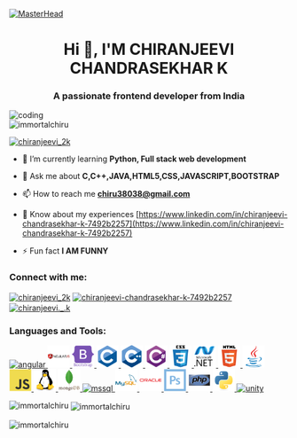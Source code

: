 [![MasterHead](https://miro.medium.com/max/1400/1*OxT7UjIwhklKE8d8SFyo7g.gif)](https://rishavchanda.io)
<h1 align="center">Hi 👋, I'M CHIRANJEEVI CHANDRASEKHAR K</h1>
<h3 align="center">A passionate frontend developer from India</h3>
<img align="right" alt="coding" width="550" src="https://miro.medium.com/max/1400/0*C-cPP9D2MIyeexAT.gif">

<p align="left"> <img src="https://komarev.com/ghpvc/?username=immortalchiru&label=Profile%20views&color=0e75b6&style=flat" alt="immortalchiru" /> </p>

<p align="left"> <a href="https://twitter.com/chiranjeevi_2k" target="blank"><img src="https://img.shields.io/twitter/follow/chiranjeevi_2k?logo=twitter&style=for-the-badge" alt="chiranjeevi_2k" /></a> </p>

- 🌱 I’m currently learning **Python, Full stack web development**

- 💬 Ask me about **C,C++,JAVA,HTML5,CSS,JAVASCRIPT,BOOTSTRAP**

- 📫 How to reach me **chiru38038@gmail.com**

- 📄 Know about my experiences [https://www.linkedin.com/in/chiranjeevi-chandrasekhar-k-7492b2257](https://www.linkedin.com/in/chiranjeevi-chandrasekhar-k-7492b2257)

- ⚡ Fun fact **I AM FUNNY**

<h3 align="left">Connect with me:</h3>
<p align="left">
<a href="https://twitter.com/chiranjeevi_2k" target="blank"><img align="center" src="https://raw.githubusercontent.com/rahuldkjain/github-profile-readme-generator/master/src/images/icons/Social/twitter.svg" alt="chiranjeevi_2k" height="30" width="40" /></a>
<a href="https://linkedin.com/in/chiranjeevi-chandrasekhar-k-7492b2257" target="blank"><img align="center" src="https://raw.githubusercontent.com/rahuldkjain/github-profile-readme-generator/master/src/images/icons/Social/linked-in-alt.svg" alt="chiranjeevi-chandrasekhar-k-7492b2257" height="30" width="40" /></a>
<a href="https://instagram.com/chiranjeevi._.k" target="blank"><img align="center" src="https://raw.githubusercontent.com/rahuldkjain/github-profile-readme-generator/master/src/images/icons/Social/instagram.svg" alt="chiranjeevi._.k" height="30" width="40" /></a>
</p>

<h3 align="left">Languages and Tools:</h3>
<p align="left"> <a href="https://angular.io" target="_blank" rel="noreferrer"> <img src="https://angular.io/assets/images/logos/angular/angular.svg" alt="angular" width="40" height="40"/> </a> <a href="https://angular.io" target="_blank" rel="noreferrer"> <img src="https://raw.githubusercontent.com/devicons/devicon/master/icons/angularjs/angularjs-original-wordmark.svg" alt="angularjs" width="40" height="40"/> </a> <a href="https://getbootstrap.com" target="_blank" rel="noreferrer"> <img src="https://raw.githubusercontent.com/devicons/devicon/master/icons/bootstrap/bootstrap-plain-wordmark.svg" alt="bootstrap" width="40" height="40"/> </a> <a href="https://www.cprogramming.com/" target="_blank" rel="noreferrer"> <img src="https://raw.githubusercontent.com/devicons/devicon/master/icons/c/c-original.svg" alt="c" width="40" height="40"/> </a> <a href="https://www.w3schools.com/cpp/" target="_blank" rel="noreferrer"> <img src="https://raw.githubusercontent.com/devicons/devicon/master/icons/cplusplus/cplusplus-original.svg" alt="cplusplus" width="40" height="40"/> </a> <a href="https://www.w3schools.com/cs/" target="_blank" rel="noreferrer"> <img src="https://raw.githubusercontent.com/devicons/devicon/master/icons/csharp/csharp-original.svg" alt="csharp" width="40" height="40"/> </a> <a href="https://www.w3schools.com/css/" target="_blank" rel="noreferrer"> <img src="https://raw.githubusercontent.com/devicons/devicon/master/icons/css3/css3-original-wordmark.svg" alt="css3" width="40" height="40"/> </a> <a href="https://dotnet.microsoft.com/" target="_blank" rel="noreferrer"> <img src="https://raw.githubusercontent.com/devicons/devicon/master/icons/dot-net/dot-net-original-wordmark.svg" alt="dotnet" width="40" height="40"/> </a> <a href="https://www.w3.org/html/" target="_blank" rel="noreferrer"> <img src="https://raw.githubusercontent.com/devicons/devicon/master/icons/html5/html5-original-wordmark.svg" alt="html5" width="40" height="40"/> </a> <a href="https://www.java.com" target="_blank" rel="noreferrer"> <img src="https://raw.githubusercontent.com/devicons/devicon/master/icons/java/java-original.svg" alt="java" width="40" height="40"/> </a> <a href="https://developer.mozilla.org/en-US/docs/Web/JavaScript" target="_blank" rel="noreferrer"> <img src="https://raw.githubusercontent.com/devicons/devicon/master/icons/javascript/javascript-original.svg" alt="javascript" width="40" height="40"/> </a> <a href="https://www.linux.org/" target="_blank" rel="noreferrer"> <img src="https://raw.githubusercontent.com/devicons/devicon/master/icons/linux/linux-original.svg" alt="linux" width="40" height="40"/> </a> <a href="https://www.mongodb.com/" target="_blank" rel="noreferrer"> <img src="https://raw.githubusercontent.com/devicons/devicon/master/icons/mongodb/mongodb-original-wordmark.svg" alt="mongodb" width="40" height="40"/> </a> <a href="https://www.microsoft.com/en-us/sql-server" target="_blank" rel="noreferrer"> <img src="https://www.svgrepo.com/show/303229/microsoft-sql-server-logo.svg" alt="mssql" width="40" height="40"/> </a> <a href="https://www.mysql.com/" target="_blank" rel="noreferrer"> <img src="https://raw.githubusercontent.com/devicons/devicon/master/icons/mysql/mysql-original-wordmark.svg" alt="mysql" width="40" height="40"/> </a> <a href="https://www.oracle.com/" target="_blank" rel="noreferrer"> <img src="https://raw.githubusercontent.com/devicons/devicon/master/icons/oracle/oracle-original.svg" alt="oracle" width="40" height="40"/> </a> <a href="https://www.photoshop.com/en" target="_blank" rel="noreferrer"> <img src="https://raw.githubusercontent.com/devicons/devicon/master/icons/photoshop/photoshop-line.svg" alt="photoshop" width="40" height="40"/> </a> <a href="https://www.php.net" target="_blank" rel="noreferrer"> <img src="https://raw.githubusercontent.com/devicons/devicon/master/icons/php/php-original.svg" alt="php" width="40" height="40"/> </a> <a href="https://www.python.org" target="_blank" rel="noreferrer"> <img src="https://raw.githubusercontent.com/devicons/devicon/master/icons/python/python-original.svg" alt="python" width="40" height="40"/> </a> <a href="https://unity.com/" target="_blank" rel="noreferrer"> <img src="https://www.vectorlogo.zone/logos/unity3d/unity3d-icon.svg" alt="unity" width="40" height="40"/> </a> </p>

<p><img align="left" src="https://github-readme-stats.vercel.app/api/top-langs?username=immortalchiru&show_icons=true&locale=en&layout=compact" alt="immortalchiru" /></p>

<p>&nbsp;<img align="center" src="https://github-readme-stats.vercel.app/api?username=immortalchiru&show_icons=true&locale=en" alt="immortalchiru" /></p>

<p><img align="center" src="https://github-readme-streak-stats.herokuapp.com/?user=immortalchiru&" alt="immortalchiru" /></p>
